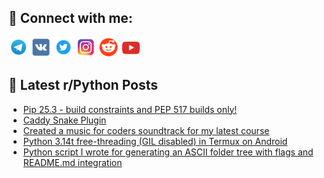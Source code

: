 ## 🔎 Connect with me:
[<img src="https://github.com/bullbesh/bullbesh/blob/main/images/Telegram.png" width="32" height="32" />](https://t.me/bullbesh)
[<img src="https://github.com/bullbesh/bullbesh/blob/main/images/VK.png" width="32" height="32" />](https://vk.com/bullbesh)
[<img src="https://github.com/bullbesh/bullbesh/blob/main/images/Twitter.png" width="32" height="32" />](https://twitter.com/bullbesh1)
[<img src="https://github.com/bullbesh/bullbesh/blob/main/images/Instagram.png" width="32" height="32" />](https://www.instagram.com/bullbesh)
[<img src="https://github.com/bullbesh/bullbesh/blob/main/images/Reddit.png" width="32" height="32" />](https://www.reddit.com/user/bullbesh)
[<img src="https://github.com/bullbesh/bullbesh/blob/main/images/YouTube.png" width="32" height="32" />](https://www.youtube.com/channel/UCtfjRs6uzgq5mfm8S06WTcg)

## 📕 Latest r/Python Posts
<!-- BLOG-POST-LIST:START -->
- [Pip 25.3 - build constraints and PEP 517 builds only!](https://www.reddit.com/r/Python/comments/1og1yzs/pip_253_build_constraints_and_pep_517_builds_only/)
- [Caddy Snake Plugin](https://www.reddit.com/r/Python/comments/1ofv37e/caddy_snake_plugin/)
- [Created a music for coders soundtrack for my latest course](https://www.reddit.com/r/Python/comments/1ofuh7m/created_a_music_for_coders_soundtrack_for_my/)
- [Python 3.14t free-threading &lpar;GIL disabled&rpar; in Termux on Android](https://www.reddit.com/r/Python/comments/1ofu5t2/python_314t_freethreading_gil_disabled_in_termux/)
- [Python script I wrote for generating an ASCII folder tree with flags and README.md integration](https://www.reddit.com/r/Python/comments/1oftnnx/python_script_i_wrote_for_generating_an_ascii/)
<!-- BLOG-POST-LIST:END -->
